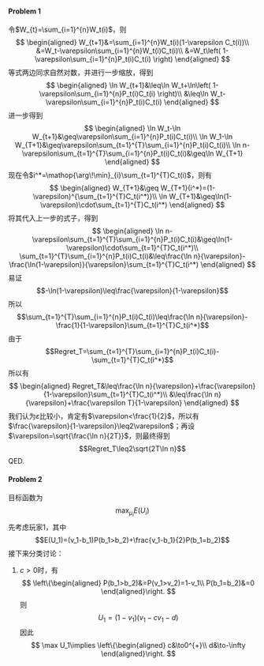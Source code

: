#### Problem 1
令$W_{t}=\sum_{i=1}^{n}W_t(i)$，则
$$
\begin{aligned}
W_{t+1}&=\sum_{i=1}^{n}W_t(i)(1-\varepsilon C_t(i))\\
&=W_t-\varepsilon\sum_{i=1}^{n}W_t(i)C_t(i)\\
&=W_t\left( 1-\varepsilon\sum_{i=1}^{n}P_t(i)C_t(i) \right)
\end{aligned}
$$
等式两边同求自然对数，并进行一步缩放，得到
$$
\begin{aligned}
\ln W_{t+1}&\leq\ln W_t+\ln\left( 1-\varepsilon\sum_{i=1}^{n}P_t(i)C_t(i) \right)\\
&\leq\ln W_t-\varepsilon\sum_{i=1}^{n}P_t(i)C_t(i)
\end{aligned}
$$
进一步得到
$$
\begin{aligned}
\ln W_t-\ln W_{t+1}&\geq\varepsilon\sum_{i=1}^{n}P_t(i)C_t(i)\\
\ln W_1-\ln W_{T+1}&\geq\varepsilon\sum_{t=1}^{T}\sum_{i=1}^{n}P_t(i)C_t(i)\\
\ln n-\varepsilon\sum_{t=1}^{T}\sum_{i=1}^{n}P_t(i)C_t(i)&\geq\ln W_{T+1}
\end{aligned}
$$
现在令$i^*=\mathop{\arg\!\min}_{i}\sum_{t=1}^{T}C_t(i)$，则有
$$
\begin{aligned}
W_{T+1}&\geq W_{T+1}(i^*)=(1-\varepsilon)^{\sum_{t=1}^{T}C_t(i^*)}\\
\ln W_{T+1}&\geq\ln(1-\varepsilon)\cdot\sum_{t=1}^{T}C_t(i^*)
\end{aligned}
$$ 
将其代入上一步的式子，得到
$$
\begin{aligned}
\ln n-\varepsilon\sum_{t=1}^{T}\sum_{i=1}^{n}P_t(i)C_t(i)&\geq\ln(1-\varepsilon)\cdot\sum_{t=1}^{T}C_t(i^*)\\
\sum_{t=1}^{T}\sum_{i=1}^{n}P_t(i)C_t(i)&\leq\frac{\ln n}{\varepsilon}-\frac{\ln(1-\varepsilon)}{\varepsilon}\sum_{t=1}^{T}C_t(i^*)
\end{aligned}
$$
易证
$$-\ln(1-\varepsilon)\leq\frac{\varepsilon}{1-\varepsilon}$$
所以
$$\sum_{t=1}^{T}\sum_{i=1}^{n}P_t(i)C_t(i)\leq\frac{\ln n}{\varepsilon}-\frac{1}{1-\varepsilon}\sum_{t=1}^{T}C_t(i^*)$$
由于
$$Regret_T=\sum_{t=1}^{T}\sum_{i=1}^{n}P_t(i)C_t(i)-\sum_{t=1}^{T}C_t(i^*)$$
所以有
$$
\begin{aligned}
Regret_T&\leq\frac{\ln n}{\varepsilon}+\frac{\varepsilon}{1-\varepsilon}\sum_{t=1}^{T}C_t(i^*)\\
&\leq\frac{\ln n}{\varepsilon}+\frac{\varepsilon T}{1-\varepsilon}
\end{aligned}
$$
我们认为$\varepsilon$比较小，肯定有$\varepsilon<\frac{1}{2}$，所以有$\frac{\varepsilon}{1-\varepsilon}\leq2\varepsilon$；再设$\varepsilon=\sqrt{\frac{\ln n}{2T}}$，则最终得到
$$Regret_T\leq2\sqrt{2T\ln n}$$
QED.
#### Problem 2
目标函数为
$$\max_{\mu_i}E(U_i)$$
先考虑玩家1，其中
$$E(U_1)=(v_1-b_1)P(b_1>b_2)+\frac{v_1-b_1}{2}P(b_1=b_2)$$
接下来分类讨论：
1. $c>0$时，有
	$$
	\left\{\begin{aligned}
	P(b_1>b_2)&=P(v_1>v_2)=1-v_1\\
	P(b_1=b_2)&=0
	\end{aligned}\right.
	$$
	则
	$$U_1=(1-v_1)(v_1-cv_1-d)$$
	因此
	$$
	\max U_1\implies
	\left\{\begin{aligned}
	c&\to0^{+}\\
	d&\to-\infty
	\end{aligned}\right.
	$$
	